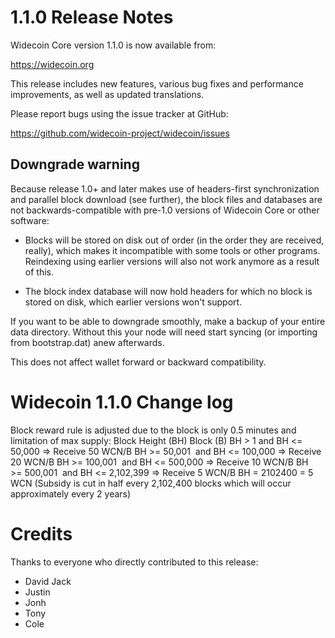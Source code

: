 1.1.0 Release Notes
====================

Widecoin Core version 1.1.0 is now available from:

  <https://widecoin.org>

This release includes new features, various bug fixes and performance
improvements, as well as updated translations.

Please report bugs using the issue tracker at GitHub:

  <https://github.com/widecoin-project/widecoin/issues>

Downgrade warning
------------------

Because release 1.0+ and later makes use of headers-first synchronization and
parallel block download (see further), the block files and databases are not
backwards-compatible with pre-1.0 versions of Widecoin Core or other software:

* Blocks will be stored on disk out of order (in the order they are
received, really), which makes it incompatible with some tools or
other programs. Reindexing using earlier versions will also not work
anymore as a result of this.

* The block index database will now hold headers for which no block is
stored on disk, which earlier versions won't support.

If you want to be able to downgrade smoothly, make a backup of your entire data
directory. Without this your node will need start syncing (or importing from
bootstrap.dat) anew afterwards. 

This does not affect wallet forward or backward compatibility.

Widecoin 1.1.0 Change log
=========================

Block reward rule is adjusted due to the block is only 0.5 minutes and limitation of max supply:
Block Height (BH)
Block (B)
BH > 1 and BH <= 50,000 => Receive 50 WCN/B
BH >= 50,001  and BH <= 100,000 => Receive 20 WCN/B
BH >= 100,001  and BH <= 500,000 => Receive 10 WCN/B
BH >= 500,001  and BH <= 2,102,399 => Receive 5 WCN/B
BH = 2102400 = 5 WCN (Subsidy is cut in half every 2,102,400 blocks which will occur approximately every 2 years)

Credits
=======

Thanks to everyone who directly contributed to this release:

- David Jack 
- Justin
- Jonh
- Tony
- Cole
